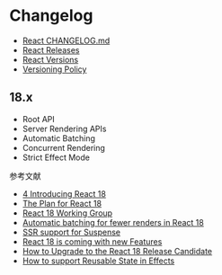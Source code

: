 # Changelog

- [React CHANGELOG.md](https://github.com/facebook/react/blob/master/CHANGELOG.md)
- [React Releases](https://github.com/facebook/react/releases)
- [React Versions](https://reactjs.org/versions/)
- [Versioning Policy](https://reactjs.org/docs/faq-versioning.html)

## 18.x

- Root API
- Server Rendering APIs
- Automatic Batching
- Concurrent Rendering
- Strict Effect Mode

参考文献

- [4 Introducing React 18](https://github.com/reactwg/react-18/discussions/4)
- [The Plan for React 18](https://reactjs.org/blog/2021/06/08/the-plan-for-react-18.html)
- [React 18 Working Group](https://github.com/reactwg/react-18)
- [Automatic batching for fewer renders in React 18](https://github.com/reactwg/react-18/discussions/21)
- [SSR support for Suspense](https://github.com/reactwg/react-18/discussions/22)
- [React 18 is coming with new Features](https://medium.com/@externlabs/react-18-and-every-important-change-426f5a9cc919)
- [How to Upgrade to the React 18 Release Candidate](https://reactjs.org/blog/2022/03/08/react-18-upgrade-guide.html)
- [How to support Reusable State in Effects](https://github.com/reactwg/react-18/discussions/18)
